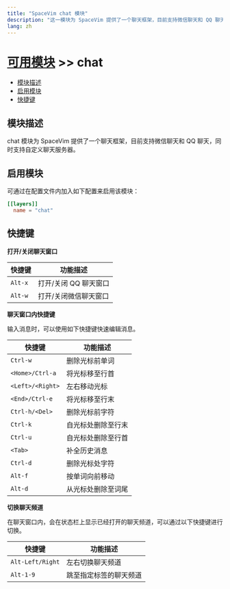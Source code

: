```yaml
---
title: "SpaceVim chat 模块"
description: "这一模块为 SpaceVim 提供了一个聊天框架，目前支持微信聊天和 QQ 聊天，同时支持自定义聊天服务器。"
lang: zh
---
```


# [可用模块](../) >> chat

<!-- vim-markdown-toc GFM -->

- [模块描述](#模块描述)
- [启用模块](#启用模块)
- [快捷键](#快捷键)

<!-- vim-markdown-toc -->

## 模块描述

chat 模块为 SpaceVim 提供了一个聊天框架，目前支持微信聊天和 QQ 聊天，同时支持自定义聊天服务器。

## 启用模块

可通过在配置文件内加入如下配置来启用该模块：

```toml
[[layers]]
  name = "chat"
```

## 快捷键

**打开/关闭聊天窗口**

| 快捷键  | 功能描述              |
| ------- | --------------------- |
| `Alt-x` | 打开/关闭 QQ 聊天窗口 |
| `Alt-w` | 打开/关闭微信聊天窗口 |

**聊天窗口内快捷键**

输入消息时，可以使用如下快捷键快速编辑消息。

| 快捷键           | 功能描述           |
| ---------------- | ------------------ |
| `Ctrl-w`         | 删除光标前单词     |
| `<Home>/Ctrl-a`  | 将光标移至行首     |
| `<Left>/<Right>` | 左右移动光标       |
| `<End>/Ctrl-e`   | 将光标移至行末     |
| `Ctrl-h/<Del>`   | 删除光标前字符     |
| `Ctrl-k`         | 自光标处删除至行末 |
| `Ctrl-u`         | 自光标处删除至行首 |
| `<Tab>`          | 补全历史消息       |
| `Ctrl-d`         | 删除光标处字符     |
| `Alt-f`          | 按单词向前移动     |
| `Alt-d`          | 从光标处删除至词尾 |

**切换聊天频道**

在聊天窗口内，会在状态栏上显示已经打开的聊天频道，可以通过以下快捷键进行切换。

| 快捷键           | 功能描述               |
| ---------------- | ---------------------- |
| `Alt-Left/Right` | 左右切换聊天频道       |
| `Alt-1-9`        | 跳至指定标签的聊天频道 |
